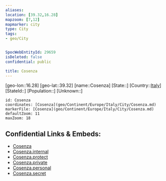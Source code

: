 ```yaml
---
aliases: 
location: [39.32,16.28]
mapzoom: [7,12] 
mapmarker: city 
type: City
tags:
- geo/City


SpocWebEntityId: 29659
isDeleted: false
confidential: public

title: Cosenza
---
```

[geo-lon::16.28]
[geo-lat::39.32]
[name::Cosenza]
[State::]
[Country::[Italy](geo/Continent/Europe/Italy.md)]
[StateId::]
[Population::]
[Unknown::]


```leaflet
id: Cosenza
coordinates: [Cosenza](geo/Continent/Europe/Italy/City/Cosenza.md)
markerFile: [Cosenza](geo/Continent/Europe/Italy/City/Cosenza.md)
defaultZoom: 11 
maxZoom: 18
```


## Confidential Links & Embeds: 
- [Cosenza](../../../../../../_public/geo/Continent/Europe/Italy/City/Cosenza.md) 
- [Cosenza.internal](../../../../../../_internal/geo/Continent/Europe/Italy/City/Cosenza.internal.md) 
- [Cosenza.protect](../../../../../../_protect/geo/Continent/Europe/Italy/City/Cosenza.protect.md) 
- [Cosenza.private](../../../../../../_private/geo/Continent/Europe/Italy/City/Cosenza.private.md) 
- [Cosenza.personal](../../../../../../_personal/geo/Continent/Europe/Italy/City/Cosenza.personal.md) 
- [Cosenza.secret](../../../../../../_secret/geo/Continent/Europe/Italy/City/Cosenza.secret.md) 
